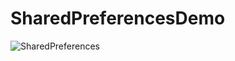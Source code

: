 # SharedPreferencesDemo


![SharedPreferences](https://user-images.githubusercontent.com/3993516/133816203-b523b271-4eeb-4bb3-9da1-8db1e18dde60.png)
